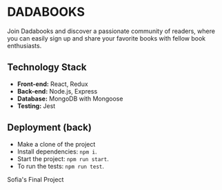 # DADABOOKS

Join Dadabooks and discover a passionate community of readers, where you can easily sign up and share your favorite books with fellow book enthusiasts.

## Technology Stack

- **Front-end:** React, Redux
- **Back-end:** Node.js, Express
- **Database:** MongoDB with Mongoose
- **Testing:** Jest

## Deployment (back)

- Make a clone of the project
- Install dependencies: `npm i`.
- Start the project: `npm run start`.
- To run the tests: `npm run test`.

Sofia's Final Project
